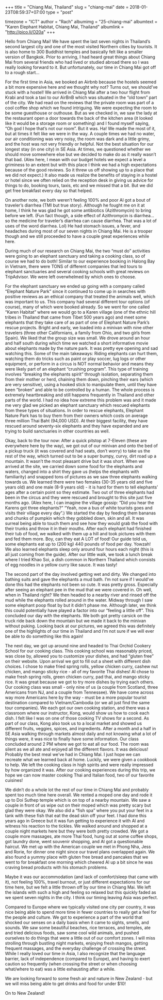 +++
title = "Chiang Mai, Thailand"
slug = "chiang-mai"
date = 2018-01-23T08:59:37+07:00
type = "post"

timezone = "ICT"
author = "Rach"
albumimg = "25-chiang-mai"
albumtext = "Karen Elephant Habitat, Chiang Mai, Thailand"
albumlink = "http://pico.li/O20a"
+++

Hello from Chiang Mai! We have spent the last seven nights in Thailand’s second largest city and one of the most visited Northern cities by tourists. It is also home to 300 Buddhist temples and basically felt like a smaller version of Bangkok. Prior to arriving, I had heard great things about Chiang Mai from several friends who had lived or studied abroad there so I was really looking forward to it. But unfortunately, our time in Chiang Mai got off to a rough start…

For the first time in Asia, we booked an Airbnb because the hostels seemed a bit more expensive here and we thought why not? Turns out, we should’ve stuck with a hostel! We arrived in Chiang Mai after a two hour flight from Krabi and took a taxi to our AirBnB which was situated in the “old town” part of the city. We had read on the reviews that the private room was part of a cool coffee shop which we found intriguing. We were expecting the room to be some guesthouse or outhouse. But as we checked in, we saw the lady at the restaurant open a door towards the back of the kitchen area (it looked like it would be a storage room or something) and I found myself saying, “Oh god I hope that’s not our room”. But it was. Ha! We made the most of it, but at times it felt like we were in the way. A couple times we had no water, our air conditioning was very noisy, the room was dark and a little grimy, and the host was not very friendly or helpful. Not the best situation for our longest stay (in one city) in SE Asia. At times, we questioned whether we should move somewhere else but we decided to make do as it really wasn’t that bad. (Alex here, I mean with our budget hotels we expect a level a griminess to an extent but with this place I think we had a high expectations because of the good reviews. So it threw us off showing up to a place that we did not expect.) It also made us realize the benefits of staying in a hostel or hotel since we often relied on the reception desk in giving us advice for things to do, booking tours, taxis, etc and we missed that a bit. But we did get free breakfast every day so that helped.

On another note, we both weren’t feeling 100% and poor Al got a bout of traveler’s diarrhea (TMI but true story). Although he fought me on it at home, I think he was glad he got some antibiotics (Azithromycin) to bring before we left. (Fun fact though, a side effect of Azithromycin is diarrhea…so the medicine for traveler’s diarrhea can cause diarrhea. That was a lot of uses of the word diarrhea. Lol) He had stomach issues, a fever, and headaches during most of our seven nights in Chiang Mai. He is a trooper though and we still proceeded to have a couple great experiences while here.

During much of our research on Chiang Mai, the two “must do” activities were going to an elephant sanctuary and taking a cooking class, so of course we had to do both! Similar to our experience booking in Halong Bay in Vietnam, there were TONS of different companies that led tours to elephant sanctuaries and several cooking schools with great reviews on TripAdvisor. We were left overwhelmed by which ones to choose.

For the elephant sanctuary we ended up going with a company called “Elephant Nature Park” since it continued to come up in searches with positive reviews as an ethical company that treated the animals well, which was important to us. This company had several different tour options (of course), many of which were booked already. So we went for one called “Karen Habitat” where we would go to a Karen village (one of the ethnic hill tribes in Thailand that came from Tibet 500 years ago) and meet some elephants that they take care of as part of one of Elephant Nature Park’s rescue projects. Bright and early, we loaded into a minivan with nine other travelers (three other Californians, a family from Ohio, and two girls from Spain). We liked that the group size was small. We drove around an hour and half south during which time we watched a short informative movie about elephants made by the nature park. It was pretty eye opening and sad watching this. Some of the main takeaways: Riding elephants can hurt them, watching them do tricks such as paint or play soccer, lug logs or other equipment, or perform in a circus is NOT normal behavior and means they were likely part of an elephant “crushing program”. This type of training involves “breaking the elephants spirit” through isolation, separating them from their mother or herd, chaining them down, pinching their ears (which are very sensitive), using a hooked stick to manipulate them, until they have been “broken” and able to be controlled by a human. The whole process is extremely heartbreaking and still happens frequently in Thailand and other parts of the world. I had no idea how extreme this problem was and it made me very glad we picked an elephant sanctuary which rescued elephants from these types of situations. In order to rescue elephants, Elephant Nature Park has to buy them from their owners which costs on average three million Thai Baht (94,000 USD). At their biggest facility, they have rescued around seventy-six elephants and they have expanded and are trying to build sanctuaries in other countries as well.

Okay, back to the tour now: After a quick pitstop at 7-Eleven (these are everywhere here by the way), we got out of our minivan and onto the bed of a pickup truck (it was covered and had seats, don’t worry) to take us the rest of the way, which turned out to be a super bumpy, curvy, dirt road up a mountain. It wasn’t the most pleasant drive but it was short. When we arrived at the site, we carried down some food for the elephants and waters, changed into a shirt they gave us (helps the elephants with familiarity) and snapped tons of pictures as we saw three elephants walking towards us. We learned there were two females (30-35 years old and five years old) and one male (8-9 years old) - it is hard for them to tell elephants’ ages after a certain point so they estimate. Two out of three elephants had been in the circus and they were rescued and brought to this site just five months ago. (Alex here, I can imagine the village gossip: “Did you hear the Karens got three elephants?” “Yeah, now a bus of white tourists goes and visits their village every day”.) We started the day by feeding them bananas and chunks of pumpkin which they gobbled down, skin and all. It was surreal being able to touch them and see how they would grab the food with their trunks and throw it in their mouths. After each elephant had finished their tub of food, we walked with them up a hill and took pictures with them and fed them more. Boy, can they eat A LOT of food! Our guide told us, some elephants eat up to (200 kg) 440 pounds of food per day. Yowzah! We also learned elephants sleep only around four hours each night (this is all just coming from the guide). After our little walk, we took a lunch break where I tried Khao Soi, a dish common in Northern Thailand which consists of egg noodles in a yellow curry like sauce. It was tasty!



The second part of the day involved getting wet and dirty. We changed into bathing suits and gave the elephants a mud bath. I’m not sure if I would’ve done this had the elephants not been so cute. It was pretty gross. Especially after seeing an elephant pee in the mud that we were covered in. Oh well, when in Thailand right? We then headed to a nearby river and rinsed off the mud while the elephants rolled around in the water. Midway through I saw some elephant poop float by but it didn’t phase me. Although later, we think this could potentially have played a factor into our “feeling a little off”. This concluded our day with the elephants. We both got pretty carsick on the truck ride back down the mountain but we made it back to the minivan without puking. Looking back at our pictures, we agreed this was definitely one of the highlights of our time in Thailand and I’m not sure if we will ever be able to do something like this again!

The next day, we got up around nine and headed to Thai Orchid Cookery School for our cooking class. This cooking school was reasonably priced, was close by, allowed you to customize your dishes, and had “gluten free” on their website. Upon arrival we got to fill out a sheet with different dish choices. I chose to make fried spring rolls, yellow chicken curry, cashew nut chicken, and mango sticky rice - all of my favorite Thai dishes! Al chose to make fresh spring rolls, green chicken curry, pad thai, and mango sticky rice. It was great because we got to try more dishes by trying each others. Our cooking class was small - only nine of us (a couple from Scotland, three Americans from NJ, and a couple from Tennessee). We have come across way more Americans here by the way - must be a more popular tourist destination compared to Vietnam/Cambodia (or we all just find the same tour companies). We each got our own cooking station, and there was a classroom where our instructor, Kong, would show us how to cook each dish. I felt like I was on one of those cooking TV shows for a second. As part of our class, Kong also took us to a local market and showed us different fruits, veggies, spices, and ingredients. After a month and a half in SE Asia walking through markets almost daily and not knowing what a lot of things were, it was nice to finally have some information. Our class concluded around 2 PM where we got to eat all our food. The room was silent as we all ate and enjoyed all the different flavors. It was delicious! Probably the best meal we’ve had in Chiang Mai. I just hope we can recreate what we learned back at home. Luckily, we were given a cookbook to help. We left the cooking class in high spirits and were really impressed by how organized it was. After our cooking experiences during this trip, we hope we can now master cooking Thai and Italian food, two of our favorite cuisines!

We didn’t do a whole lot the rest of our time in Chiang Mai and probably spent too much time here overall. We rented a moped one day and rode it up to Doi Suthep temple which is on top of a nearby mountain. We saw a couple in front of us wipe out on their moped which was pretty scary but glad they were okay. We also did a “fish spa” where you put your feet in a tank with these fish that eat the dead skin off your feet. I had done this years ago in Greece but it was fun getting to experience it with Al and witness his reaction to the tickles. We walked around and shopped at a couple night markets here but they were both pretty crowded. We got a couple more massages, ate more Thai food, hung out at some coffee shops, got laundry done, went souvenir shopping, and Al got a questionable haircut. We met up with the American couple we met in Phong Nha, Jess and Rorie, for dinner one night since our travel plans overlapped again. We also found a yummy place with gluten free bread and pancakes that we went to for breakfast one morning which cheered Al up a bit since he was craving bread products with his stomach problems.

Maybe it was our accommodation (and lack of comfort/sleep that came with it), not feeling 100%, travel burnout, or just different expectations for our time here, but we felt a little thrown off by our time in Chiang Mai. We left the islands with such a high and feeling so relaxed but this quickly faded as we spent seven nights in the city. I think our timing leaving Asia was perfect.

Compared to Europe where we typically visited one city per country, it was nice being able to spend more time in fewer countries to really get a feel for the people and culture. We got to experience a part of the world that shocked our senses on a daily basis when it came to sights, smells, and sounds. We saw some beautiful beaches, rice terraces, and temples, ate and tried delicious foods, saw some cool wild animals, and pushed ourselves to do things that were a little out of our comfort zones. I will miss strolling through bustling night markets, enjoying fresh mangos, getting frequent massages, and the everyday challenge of crossing the street. While I really loved our time in Asia, I also recognize that the language barrier, lack of independence (compared to Europe), and having to exert caution so frequently (when crossing the street or when choosing what/where to eat) was a little exhausting after a while.

We are looking forward to some fresh air and nature in New Zealand - but we will miss being able to get drinks and food for under $10!

On to New Zealand!
